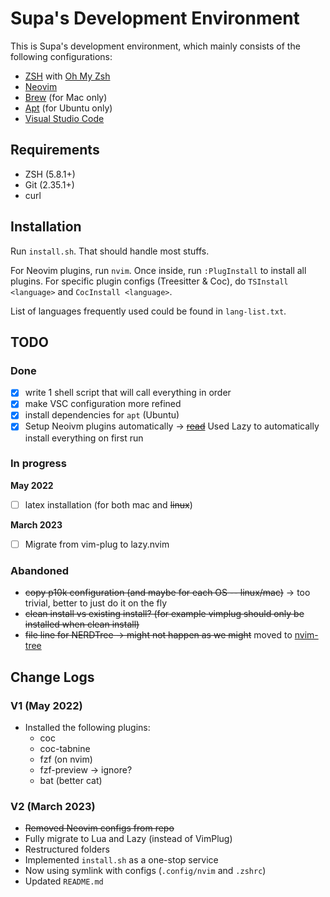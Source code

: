 # Supa's Development Environment

This is Supa's development environment, which mainly consists of the following configurations:

- [ZSH](https://www.zsh.org/) with [Oh My Zsh](https://ohmyz.sh/)
- [Neovim](https://neovim.io/)
- [Brew](https://brew.sh/) (for Mac only)
- [Apt](https://ubuntu.com/server/docs/package-management) (for Ubuntu only)
- [Visual Studio Code](https://code.visualstudio.com/)

## Requirements

- ZSH (5.8.1+)
- Git (2.35.1+)
- curl

## Installation

Run `install.sh`. That should handle most stuffs.

For Neovim plugins, run `nvim`. Once inside, run `:PlugInstall` to install all plugins. For specific plugin configs (Treesitter & Coc), do `TSInstall <language>` and `CocInstall <language>`.

List of languages frequently used could be found in `lang-list.txt`.

## TODO

### Done

- [x] write 1 shell script that will call everything in order
- [x] make VSC configuration more refined
- [x] install dependencies for `apt` (Ubuntu)
- [x] Setup Neoivm plugins automatically -> ~~[read](https://stackoverflow.com/questions/13522599/how-to-run-vim-commands-from-terminal)~~ Used Lazy to automatically install everything on first run

### In progress

**May 2022**

- [ ] latex installation (for both mac and ~~linux~~)

**March 2023**

- [ ] Migrate from vim-plug to lazy.nvim

### Abandoned

- ~~copy p10k configuration (and maybe for each OS -- linux/mac)~~ -> too trivial, better to just do it on the fly
- ~~clean install vs existing install? (for example vimplug should only be installed when clean install)~~
- ~~file line for NERDTree -> might not happen as we might~~ moved to [nvim-tree](https://github.com/nvim-tree/nvim-tree.lua)

## Change Logs

### V1 (May 2022)

- Installed the following plugins:
  - coc
  - coc-tabnine
  - fzf (on nvim)
  - fzf-preview -> ignore?
  - bat (better cat)

### V2 (March 2023)

- ~~Removed Neovim configs from repo~~
- Fully migrate to Lua and Lazy (instead of VimPlug)
- Restructured folders
- Implemented `install.sh` as a one-stop service
- Now using symlink with configs (`.config/nvim` and `.zshrc`)
- Updated `README.md`
